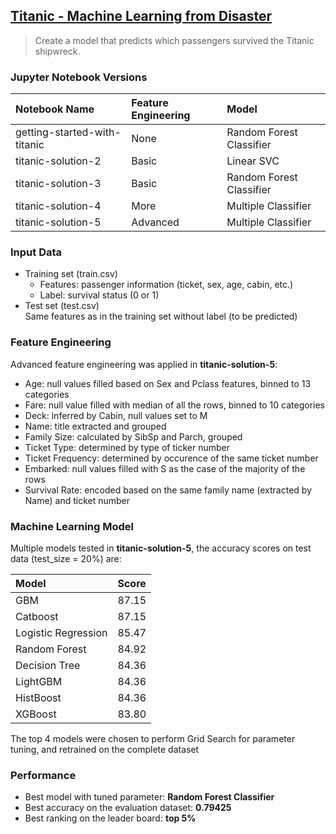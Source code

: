 ## [Titanic - Machine Learning from Disaster](https://www.kaggle.com/competitions/titanic)
> Create a model that predicts which passengers survived the Titanic shipwreck.

### Jupyter Notebook Versions

| Notebook Name | Feature Engineering | Model |
|         :---          |     :----    |     :----    |
| getting-started-with-titanic | None  | Random Forest Classifier |
| titanic-solution-2           | Basic | Linear SVC |
| titanic-solution-3           | Basic | Random Forest Classifier |
| titanic-solution-4           | More  | Multiple Classifier |
| titanic-solution-5           | Advanced | Multiple Classifier |

### Input Data
- Training set (train.csv)
  - Features: passenger information (ticket, sex, age, cabin, etc.)
  - Label: survival status (0 or 1)
- Test set (test.csv)\
  Same features as in the training set without label (to be predicted)

### Feature Engineering
Advanced feature engineering was applied in **titanic-solution-5**:
- Age: null values filled based on Sex and Pclass features, binned to 13 categories
- Fare: null value filled with median of all the rows, binned to 10 categories
- Deck: inferred by Cabin, null values set to M
- Name: title extracted and grouped
- Family Size: calculated by SibSp and Parch, grouped
- Ticket Type: determined by type of ticker number
- Ticket Frequency: determined by occurence of the same ticket number
- Embarked: null values filled with S as the case of the majority of the rows
- Survival Rate: encoded based on the same family name (extracted by Name) and ticket number

### Machine Learning Model
Multiple models tested in **titanic-solution-5**, the accuracy scores on test data (test_size = 20%) are:

| Model | Score |
| :---- | :---- |
| GBM  | 87.15 |
| Catboost  | 87.15 |
| Logistic Regression  | 85.47 |
| Random Forest  | 84.92 |
| Decision Tree  | 84.36 |
| LightGBM  | 84.36 |
| HistBoost  | 84.36 |
| XGBoost  | 83.80 |

The top 4 models were chosen to perform Grid Search for parameter tuning, and retrained on the complete dataset

### Performance
- Best model with tuned parameter: **Random Forest Classifier**
- Best accuracy on the evaluation dataset: **0.79425**
- Best ranking on the leader board: **top 5%**
